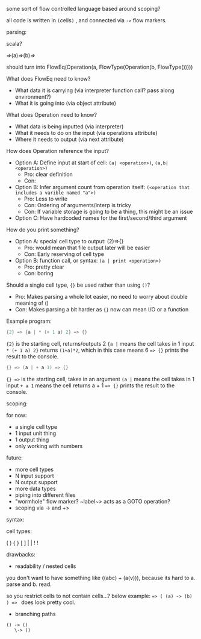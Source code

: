 some sort of flow controlled language based around scoping?

all code is written in `(`cells`)` , and connected via `->` flow markers.


parsing:

scala?

=>(a)=>(b)=>

should turn into
FlowEq(Operation(a, FlowType(Operation(b, FlowType()))))

What does FlowEq need to know?
- What data it is carrying (via interpreter function call? pass along environment?)
- What it is going into (via object attribute)

What does Operation need to know?
- What data is being inputted (via interpreter)
- What it needs to do on the input (via operations attribute)
- Where it needs to output (via next attribute)

How does Operation reference the input?
- Option A: Define input at start of cell: `(a| <operation>)`, `(a,b| <operation>)`
  - Pro: clear definition 
  - Con: 
- Option B: Infer argument count from operation itself: `(<operation that includes a varible named "a">)`
  - Pro: Less to write
  - Con: Ordering of arguments/interp is tricky
  - Con: If variable storage is going to be a thing, this might be an issue
- Option C: Have hardcoded names for the first/second/third argument


How do you print something?
- Option A: special cell type to output: (2)=>{}
  - Pro: would mean that file output later will be easier
  - Con: Early reserving of cell type
- Option B: function call, or syntax: `(a | print <operation>)`
  - Pro: pretty clear
  - Con: boring



Should a single cell type, `{}` be used rather than using `()`?
- Pro: Makes parsing a whole lot easier, no need to worry about double meaning of ()
- Con: Makes parsing a bit harder as `{}` now can mean I/O or a function



Example program:
```cpp
{2} => {a | * (+ 1 a) 2} => {}
```

`{2}` is the starting cell, returns/outputs 2
`{a |` means the cell takes in 1 input
`* (+ 1 a) 2}` returns `(1+a)*2`, which in this case means 6
`=> {}` prints the result to the console.


```cpp
{} => (a | + a 1) => {}
```
`{} =>` is the starting cell, takes in an argument
`(a |` means the cell takes in 1 input
`+ a 1` means the cell returns a + 1
`=> {}` prints the result to the console.


scoping:

for now:
- a single cell type
- 1 input unit thing
- 1 output thing
- only working with numbers



future:
- more cell types
- N input support
- N output support
- more data types
- piping into different files
- "wormhole" flow marker? ~label~> acts as a GOTO operation?
- scoping via -> and +>


syntax:

cell types:

( ) { } [ ] | | ! !

drawbacks: 


- readability / nested cells

you don't want to have something like ((abc) + (a(v))), because its hard to a. parse and b. read.

so you restrict cells to not contain cells...?
below example:
`=> ( (a) -> (b) ) => `
does look pretty cool.

- branching paths


```
() -> ()
   \-> ()
```

